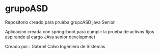 # grupoASD
Repositorio creado para prueba grupoASD java Senior

Aplicacion creada con spring-boot 
para cumplir la prueba de activos fijos
aspirando al cargo JAva senior developmnet

Creado por : 
                Gabriel Calvo 
                Ingeniero de Sistemas
